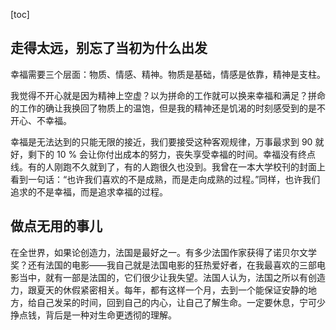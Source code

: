 [toc]



## 走得太远，别忘了当初为什么出发

幸福需要三个层面：物质、情感、精神。物质是基础，情感是依靠，精神是支柱。

我觉得不开心就是因为精神上空虚？以为拼命的工作就可以换来幸福和满足？拼命的工作的确让我换回了物质上的温饱，但是我的精神还是饥渴的时刻感受到的是不开心、不幸福。



幸福是无法达到的只能无限的接近，我们要接受这种客观规律，万事最求到 90 就好，剩下的 10 % 会让你付出成本的努力，丧失享受幸福的时间。幸福没有终点线。有的人刚跑不久就到了，有的人跑很久也没到。我曾在一本大学校刊的封面上看到一句话：“也许我们喜欢的不是成熟，而是走向成熟的过程。”同样，也许我们追求的不是幸福，而是追求幸福的过程。

## 做点无用的事儿

在全世界，如果论创造力，法国是最好之一。有多少法国作家获得了诺贝尔文学奖？还有法国的电影——我自己就是法国电影的狂热爱好者，在我最喜欢的三部电影当中，就有一部是法国的，它们很少让我失望。法国人认为，法国之所以有创造力，跟夏天的休假紧密相关。每年，都有这样一个月，去到一个能保证安静的地方，给自己发呆的时间，回到自己的内心，让自己了解生命。一定要休息，宁可少挣点钱，背后是一种对生命更透彻的理解。

